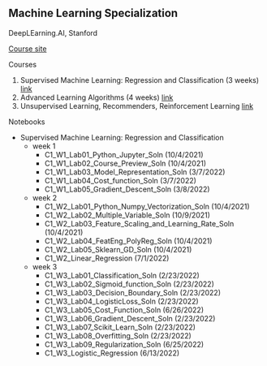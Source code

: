 ## Machine Learning Specialization
DeepLEarning.AI, Stanford

[Course site](https://www.coursera.org/specializations/machine-learning-introduction)

Courses
1. Supervised Machine Learning: Regression and Classification (3 weeks) [link](https://www.coursera.org/learn/machine-learning)
2. Advanced Learning Algorithms (4 weeks) [link](https://www.coursera.org/learn/advanced-learning-algorithms)
3. Unsupervised Learning, Recommenders, Reinforcement Learning [link](https://www.coursera.org/learn/unsupervised-learning-recommenders-reinforcement-learning)

Notebooks
- Supervised Machine Learning: Regression and Classification
    - week 1
        - C1_W1_Lab01_Python_Jupyter_Soln (10/4/2021)
        - C1_W1_Lab02_Course_Preview_Soln (10/4/2021)
        - C1_W1_Lab03_Model_Representation_Soln (3/7/2022)
        - C1_W1_Lab04_Cost_function_Soln (3/7/2022)
        - C1_W1_Lab05_Gradient_Descent_Soln (3/8/2022)
    - week 2
        - C1_W2_Lab01_Python_Numpy_Vectorization_Soln (10/4/2021)
        - C1_W2_Lab02_Multiple_Variable_Soln (10/9/2021)
        - C1_W2_Lab03_Feature_Scaling_and_Learning_Rate_Soln (10/4/2021)
        - C1_W2_Lab04_FeatEng_PolyReg_Soln (10/4/2021)
        - C1_W2_Lab05_Sklearn_GD_Soln (10/4/2021)
        - C1_W2_Linear_Regression (7/1/2022)
    - week 3
        - C1_W3_Lab01_Classification_Soln (2/23/2022)
        - C1_W3_Lab02_Sigmoid_function_Soln (2/23/2022)
        - C1_W3_Lab03_Decision_Boundary_Soln (2/23/2022)
        - C1_W3_Lab04_LogisticLoss_Soln (2/23/2022)
        - C1_W3_Lab05_Cost_Function_Soln  (6/26/2022)
        - C1_W3_Lab06_Gradient_Descent_Soln (2/23/2022)
        - C1_W3_Lab07_Scikit_Learn_Soln (2/23/2022)
        - C1_W3_Lab08_Overfitting_Soln (2/23/2022)
        - C1_W3_Lab09_Regularization_Soln  (6/25/2022)
        - C1_W3_Logistic_Regression (6/13/2022)

